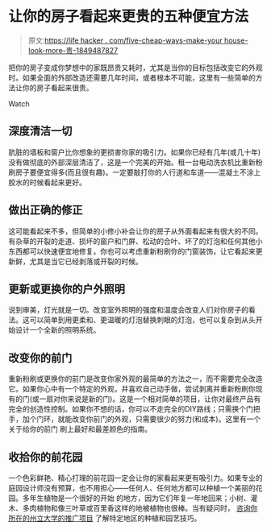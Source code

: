 # 让你的房子看起来更贵的五种便宜方法

> 原文:[https://life hacker . com/five-cheap-ways-make-your house-look-more-贵-1849487827](https://lifehacker.com/five-cheap-ways-to-make-your-house-look-more-expensive-1849487827)

把你的房子变成你梦想中的家既昂贵又耗时，尤其是当你的目标包括改变它的外观时。如果全面的外部改造还需要几年时间，或者根本不可能，这里有一些简单的方法让你的房子看起来很贵。

Watch

## 深度清洁一切

肮脏的墙板和窗户比你想象的更损害你家的吸引力。如果你已经有几年(或几十年)没有做彻底的外部深层清洁了，这是一个完美的开始。租一台电动洗衣机比重新粉刷房子要便宜得多(而且很有趣)。一定要敲打你的人行道和车道——混凝土不涂上胶水的时候看起来更好。

## 做出正确的修正

这可能看起来不多，但简单的小修小补会让你的房子从外面看起来有很大的不同。有杂草的开裂的走道、损坏的窗户和门屏、松动的合叶、坏了的灯泡和任何其他小东西都可以快速便宜地修复。你也可以考虑重新粉刷你的门窗装饰，让它看起来更新鲜，尤其是当它已经剥落或开裂的时候。

## 更新或更换你的户外照明

说到审美，灯光就是一切。改变室外照明的强度和温度会改变人们对你房子的看法。这可以简单到用更柔和、更温暖的灯泡替换刺眼的灯泡，也可以复杂到从头开始设计一个全新的照明系统。

## 改变你的前门

重新粉刷或更换你的前门是改变你家外观的最简单的方法之一，而不需要完全改造它。如果你心中有一个特定的外观，并喜欢自己动手做，尝试剥离并重新粉刷你现有的门(或一扇对你来说是新的门)。这是一个相对简单的项目，让你对最终产品有完全的创造性控制。如果你不想的话，你可以不走完全的DIY路线；只需换个门把手，加个门环，就能改变你前门的外观，只需要很少的努力(和成本)。这里有一个关于给你的前门 刷上最好和最差颜色的指南。

## 收拾你的前花园

一个色彩鲜艳、精心打理的前花园一定会让你的家看起来更有吸引力。如果专业的庭园设计师没有预算，也不用担心——任何人、任何地方都可以种植一个美丽的花园。多年生植物是一个很好的开始 的地方，因为它们年复一年地回来；小树、灌木、多肉植物和像三叶草或百里香这样的地被植物也很棒。当有疑问时， [咨询你所在的州立大学的推广项目](https://lifehacker.com/upgrade-your-gardening-skills-with-this-free-program-1846538654) 了解特定地区的种植和园艺技巧。